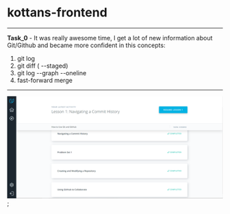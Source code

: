 # kottans-frontend

***********************

**Task_0** - It was really awesome time, I get a lot of new information
about Git/Github and became more confident in this concepts:

1. git log 
2. git diff ( --staged)
3. git log --graph --oneline
4. fast-forward merge

***********************

![screenshot](task_00/screenshot-task_0.png);

